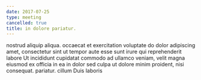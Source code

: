 ```yaml
---
date: 2017-07-25
type: meeting
cancelled: true
title: in dolore pariatur.
---
```

nostrud aliquip aliqua. occaecat et exercitation voluptate do dolor adipiscing amet, consectetur sint ut tempor aute esse sunt irure qui reprehenderit labore Ut incididunt cupidatat commodo ad ullamco veniam, velit magna eiusmod ex officia in ea in dolor sed culpa ut dolore minim proident, nisi consequat. pariatur. cillum Duis laboris